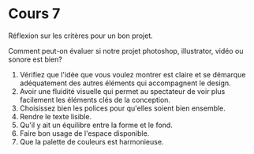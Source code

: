 # Cours 7

Réflexion sur les critères pour un bon projet.

Comment peut-on évaluer si notre projet photoshop, illustrator, vidéo ou sonore est bien?

1. Vérifiez que l'idée que vous voulez montrer est claire et se démarque adéquatement des autres éléments qui accompagnent le design.
2. Avoir une fluidité visuelle qui permet au spectateur de voir plus facilement les éléments clés de la conception.
3. Choisissez bien les polices pour qu'elles soient bien ensemble.
4. Rendre le texte lisible.
5. Qu'il y ait un équilibre entre la forme et le fond.
6. Faire bon usage de l'espace disponible.
7. Que la palette de couleurs est harmonieuse.
